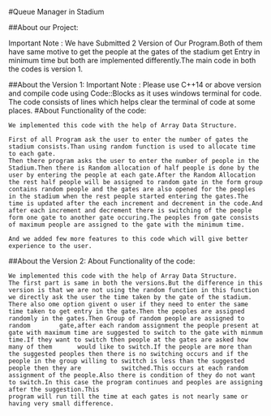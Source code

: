 #Queue Manager in Stadium

##About our Project:

Important Note : We have Submitted 2 Version of Our Program.Both of them have same motive to get the people at the gates of the stadium get Entry in minimum time but both are implemented differently.The main code in both the codes is version 1.

##About the Version 1:
  Important Note : Please use C++14 or above version and compile code using Code::Blocks as it uses windows terminal for code. The code consists of lines which helps clear 
  the terminal of code at some places.
    #About Functionality of the code: 
   
    We implemented this code with the help of Array Data Structure.
    
    First of all Program ask the user to enter the number of gates the stadium consists.Than using random function is used to allocate time to each gate.
    Then there program asks the user to enter the number of people in the Stadium.Then there is Random allocation of half people is done by the user by entering the people at each gate.After the Random Allocation 
    the rest half people will be assigned to random gate in the form group contains random people and the gates are also opened for the peoples in the stadium when the rest people started entering the gates.The time is updated after the each increment and decrement in the code.And after each increment and decrement there is switching of the people form one gate to another gate occuring.The peoples from gate consists of maximum people are assigned to the gate with the minimum time.
    
    And we added few more features to this code which will give better experience to the user.

    
##About the Version 2:
    About Functionality of the code:
    
    We implemented this code with the help of Array Data Structure.
    The first part is same in both the versions.But the difference in this version is that we are not using the random function in this function we directly ask the user the time taken by the gate of the stadium.
    There also ome option givent o user if they need to enter the same time taken to get entry in the gate.Then the peoples are assigned randomly in the gates.Then Group of random people are assigned to random        gate,after each random assignment the people present at gate with maximum time are suggested to switch to the gate with minmum time.If they want to switch then people at the gates are asked how many of them       would like to switch.If the people are more than the suggested peoples then there is no switching occurs and if the people in the group willing to swittch is less than the suggested people then they are           switched.This occurs at each random assignment of the people.Also there is condition of they do not want to switch.In this case the program continues and peoples are assigning after the suggestion.This        
    program will run till the time at each gates is not nearly same or having very small difference.
    
